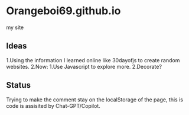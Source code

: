 # Orangeboi69.github.io
my site

## Ideas

1.Using the information I learned online like 30dayofjs to create random websites.
2.Now:
  1.Use Javascript to explore more.
  2.Decorate?

## Status

Trying to make the comment stay on the localStorage of the page, this is code is assisited by Chat-GPT/Copilot.
